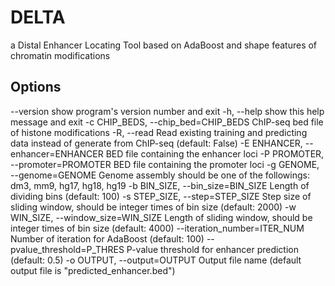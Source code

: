 # DELTA
a Distal Enhancer Locating Tool based on AdaBoost and shape features of chromatin modifications

## Options
  --version             show program's version number and exit
  -h, --help            show this help message and exit
  -c CHIP_BEDS, --chip_bed=CHIP_BEDS
                        ChIP-seq bed file of histone modifications
  -R, --read            Read existing training and predicting data instead of
                        generate from ChIP-seq (default: False)
  -E ENHANCER, --enhancer=ENHANCER
                        BED file containing the enhancer loci
  -P PROMOTER, --promoter=PROMOTER
                        BED file containing the promoter loci
  -g GENOME, --genome=GENOME
                        Genome assembly should be one of the followings: dm3,
                        mm9, hg17, hg18, hg19
  -b BIN_SIZE, --bin_size=BIN_SIZE
                        Length of dividing bins (default: 100)
  -s STEP_SIZE, --step=STEP_SIZE
                        Step size of sliding window, should be integer times
                        of bin size (default: 2000)
  -w WIN_SIZE, --window_size=WIN_SIZE
                        Length of sliding window, should be integer times of
                        bin size (default: 4000)
  --iteration_number=ITER_NUM
                        Number of iteration for AdaBoost (default: 100)
  --pvalue_threshold=P_THRES
                        P-value threshold for enhancer prediction (default:
                        0.5)
  -o OUTPUT, --output=OUTPUT
                        Output file name (default output file is
                        "predicted_enhancer.bed")
